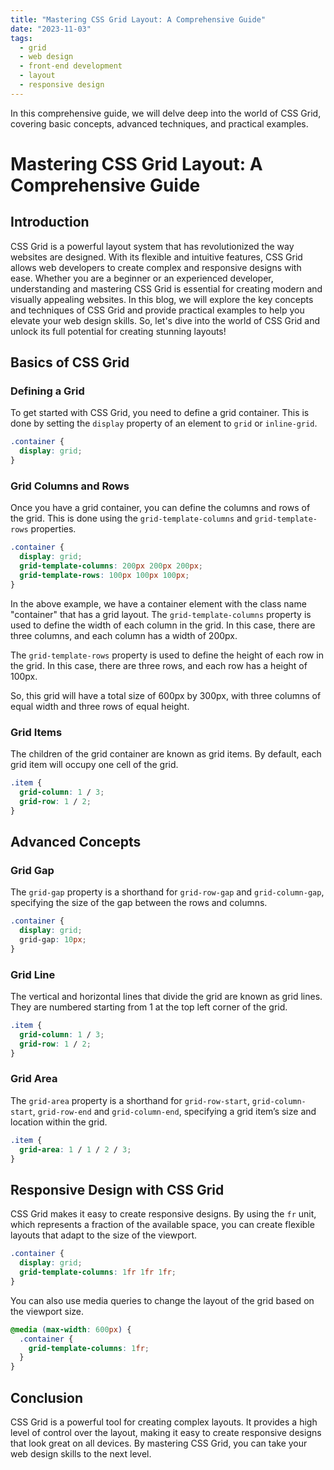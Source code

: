 ```yaml
---
title: "Mastering CSS Grid Layout: A Comprehensive Guide"
date: "2023-11-03"
tags:
  - grid
  - web design
  - front-end development
  - layout
  - responsive design
---
```


In this comprehensive guide, we will delve deep into the world of CSS Grid, covering basic concepts, advanced techniques, and practical examples.

<!-- end -->

# Mastering CSS Grid Layout: A Comprehensive Guide

## Introduction

CSS Grid is a powerful layout system that has revolutionized the way websites are designed. With its flexible and intuitive features, CSS Grid allows web developers to create complex and responsive designs with ease. Whether you are a beginner or an experienced developer, understanding and mastering CSS Grid is essential for creating modern and visually appealing websites. In this blog, we will explore the key concepts and techniques of CSS Grid and provide practical examples to help you elevate your web design skills. So, let's dive into the world of CSS Grid and unlock its full potential for creating stunning layouts!

## Basics of CSS Grid

### Defining a Grid

To get started with CSS Grid, you need to define a grid container. This is done by setting the `display` property of an element to `grid` or `inline-grid`.

```css
.container {
  display: grid;
}
```

### Grid Columns and Rows

Once you have a grid container, you can define the columns and rows of the grid. This is done using the `grid-template-columns` and `grid-template-rows` properties.

```css
.container {
  display: grid;
  grid-template-columns: 200px 200px 200px;
  grid-template-rows: 100px 100px 100px;
}
```

In the above example, we have a container element with the class name "container" that has a grid layout. The `grid-template-columns` property is used to define the width of each column in the grid. In this case, there are three columns, and each column has a width of 200px.

The `grid-template-rows` property is used to define the height of each row in the grid. In this case, there are three rows, and each row has a height of 100px.

So, this grid will have a total size of 600px by 300px, with three columns of equal width and three rows of equal height.

### Grid Items

The children of the grid container are known as grid items. By default, each grid item will occupy one cell of the grid.

```css
.item {
  grid-column: 1 / 3;
  grid-row: 1 / 2;
}
```

## Advanced Concepts

### Grid Gap

The `grid-gap` property is a shorthand for `grid-row-gap` and `grid-column-gap`, specifying the size of the gap between the rows and columns.

```css
.container {
  display: grid;
  grid-gap: 10px;
}
```

### Grid Line

The vertical and horizontal lines that divide the grid are known as grid lines. They are numbered starting from 1 at the top left corner of the grid.

```css
.item {
  grid-column: 1 / 3;
  grid-row: 1 / 2;
}
```

### Grid Area

The `grid-area` property is a shorthand for `grid-row-start`, `grid-column-start`, `grid-row-end` and `grid-column-end`, specifying a grid item’s size and location within the grid.

```css
.item {
  grid-area: 1 / 1 / 2 / 3;
}
```

## Responsive Design with CSS Grid

CSS Grid makes it easy to create responsive designs. By using the `fr` unit, which represents a fraction of the available space, you can create flexible layouts that adapt to the size of the viewport.

```css
.container {
  display: grid;
  grid-template-columns: 1fr 1fr 1fr;
}
```

You can also use media queries to change the layout of the grid based on the viewport size.

```css
@media (max-width: 600px) {
  .container {
    grid-template-columns: 1fr;
  }
}
```

## Conclusion

CSS Grid is a powerful tool for creating complex layouts. It provides a high level of control over the layout, making it easy to create responsive designs that look great on all devices. By mastering CSS Grid, you can take your web design skills to the next level.
